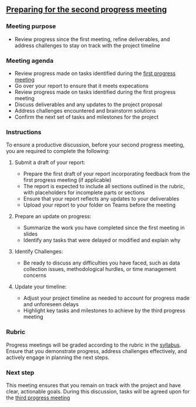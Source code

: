 ## [Preparing for the second progress meeting](https://aselshall.github.io/pr/hw/meeting2)

### Meeting purpose  
- Review progress since the first meeting, refine deliverables, and address challenges to stay on track with the project timeline

### Meeting agenda
- Review progress made on tasks identified during the [first progress meeting](https://aselshall.github.io/pr/hw/meeting1)
- Go over your report to ensure that it meets expecations
- Review progress made on tasks identified during the first progress meeting
- Discuss deliverables and any updates to the project proposal  
- Address challenges encountered and brainstorm solutions  
- Confirm the next set of tasks and milestones for the project

### Instructions

To ensure a productive discussion, before your second progress meeting, you are required to complete the following:  

1. Submit a draft of your report:
   - Prepare the first draft of your report incorporating feedback from the first progress meeting (if applicable)
   - The report is expected to include all sections outlined in the rubric, with placeholders for incomplete parts or sections
   - Ensure that your report reflects any updates to your deliverables 
   - Upload your report to your folder on Teams before the meeting

2. Prepare an update on progress:
   - Summarize the work you have completed since the first meeting in slides 
   - Identify any tasks that were delayed or modified and explain why  

3. Identify Challenges: 
   - Be ready to discuss any difficulties you have faced, such as data collection issues, methodological hurdles, or time management concerns

4. Update your timeline:  
   - Adjust your project timeline as needed to account for progress made and unforeseen delays
   - Highlight key tasks and milestones to achieve by the third progress meeting  

### Rubric

Progress meetings will be graded according to the rubric in the [syllabus](https://aselshall.github.io/pr/#participation). Ensure that you demonstrate progress, address challenges effectively, and actively engage in planning the next steps.  

### Next step

This meeting ensures that you remain on track with the project and have clear, actionable goals. During this discussion, tasks will be agreed upon for the [third progress meeting](https://aselshall.github.io/pr/hw/meeting3)
